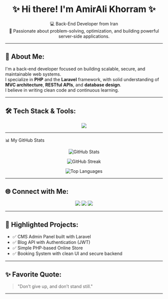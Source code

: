 <h1 align="center">✨ Hi there! I'm AmirAli Khorram ✨</h1>

<p align="center">
  💻 Back-End Developer from Iran <br>
  🌱 Passionate about problem-solving, optimization, and building powerful server-side applications.
</p>

---

## 🧩 About Me:

I'm a back-end developer focused on building scalable, secure, and maintainable web systems.  
I specialize in **PHP** and the **Laravel** framework, with solid understanding of **MVC architecture**, **RESTful APIs**, and **database design**.  
I believe in writing clean code and continuous learning.

---

## 🛠️ Tech Stack & Tools:

<p align="center">
  <img src="https://skillicons.dev/icons?i=html,css,js,php,laravel,git,github,vscode" />
</p>

---

📊 My GitHub Stats
<p align="center"> <img src="https://github-readme-stats.vercel.app/api?username=AmirAlikhorram&show_icons=true&theme=tokyonight&hide_border=true&include_all_commits=true&count_private=true" alt="GitHub Stats" /> </p> <p align="center"> <img src="https://github-readme-streak-stats.herokuapp.com?user=AmirAlikhorram&theme=tokyonight&hide_border=true" alt="GitHub Streak" /> </p> <p align="center"> <img src="https://github-readme-stats.vercel.app/api/top-langs/?username=AmirAlikhorram&layout=compact&theme=tokyonight&hide_border=true" alt="Top Languages" /> </p>

---

## 🌐 Connect with Me:

<p align="center">
  <!-- Replace # with your actual links -->
  <a href="َAmir.k1385000@gmail.com"><img src="https://img.shields.io/badge/-Email-D14836?style=for-the-badge&logo=gmail&logoColor=white" /></a>
  <a href="https://t.me/@Amir_IYkm"><img src="https://img.shields.io/badge/-Telegram-26A5E4?style=for-the-badge&logo=telegram&logoColor=white" /></a>
  <a href="https://instagram.com/amiralii_khorram"><img src="https://img.shields.io/badge/-Instagram-E4405F?style=for-the-badge&logo=instagram&logoColor=white" /></a>
</p>

---

## 📂 Highlighted Projects:

- ✅ CMS Admin Panel built with Laravel  
- ✅ Blog API with Authentication (JWT)  
- ✅ Simple PHP-based Online Store  
- ✅ Booking System with clean UI and secure backend



---

## ✨ Favorite Quote:

> "Don’t give up, and don’t stand still."

---

